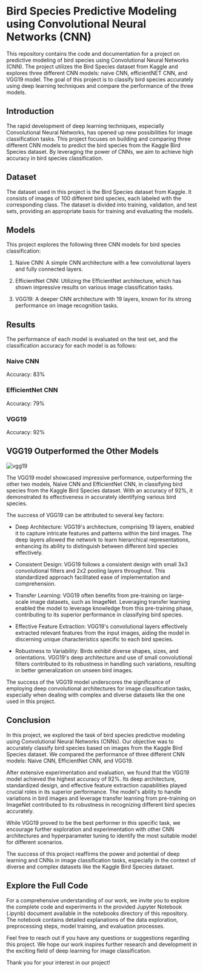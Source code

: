 # Bird Species Predictive Modeling using Convolutional Neural Networks (CNN)

This repository contains the code and documentation for a project on predictive modeling of bird species using Convolutional Neural Networks (CNN). 
The project utilizes the Bird Species dataset from Kaggle and explores three different CNN models: naive CNN, efficientNET CNN, and VGG19 model. 
The goal of this project is to classify bird species accurately using deep learning techniques and compare the performance of the three models.

## Introduction

The rapid development of deep learning techniques, especially Convolutional Neural Networks, has opened up new possibilities for image classification tasks. 
This project focuses on building and comparing three different CNN models to predict the bird species from the Kaggle Bird Species dataset. By leveraging the power of CNNs, we aim to achieve high accuracy in bird species classification.

## Dataset

The dataset used in this project is the Bird Species dataset from Kaggle. 
It consists of images of 100 different bird species, each labeled with the corresponding class. The dataset is divided into training, validation, and test sets, providing an appropriate basis for training and evaluating the models.

## Models

This project explores the following three CNN models for bird species classification:

1. Naive CNN: A simple CNN architecture with a few convolutional layers and fully connected layers.

2. EfficientNet CNN: Utilizing the EfficientNet architecture, which has shown impressive results on various image classification tasks.

3. VGG19: A deeper CNN architecture with 19 layers, known for its strong performance on image recognition tasks.

## Results

The performance of each model is evaluated on the test set, and the classification accuracy for each model is as follows:

### Naive CNN

Accuracy: 83%

### EfficientNet CNN

Accuracy: 79%

### VGG19
Accuracy: 92%

## VGG19 Outperformed the Other Models

![vgg19](https://github.com/felipegomez30/CNN-Predictive-Modelling/assets/130583163/9663e307-4edc-4c92-8a32-66d0619ab44b)


The VGG19 model showcased impressive performance, outperforming the other two models, Naive CNN and EfficientNet CNN, in classifying bird species from the Kaggle Bird Species dataset. With an accuracy of 92%, it demonstrated its effectiveness in accurately identifying various bird species.

The success of VGG19 can be attributed to several key factors:

- Deep Architecture: VGG19's architecture, comprising 19 layers, enabled it to capture intricate features and patterns within the bird images. The deep layers allowed the network to learn hierarchical representations, enhancing its ability to distinguish between different bird species effectively.

- Consistent Design: VGG19 follows a consistent design with small 3x3 convolutional filters and 2x2 pooling layers throughout. This standardized approach facilitated ease of implementation and comprehension.

- Transfer Learning: VGG19 often benefits from pre-training on large-scale image datasets, such as ImageNet. Leveraging transfer learning enabled the model to leverage knowledge from this pre-training phase, contributing to its superior performance in classifying bird species.

- Effective Feature Extraction: VGG19's convolutional layers effectively extracted relevant features from the input images, aiding the model in discerning unique characteristics specific to each bird species.



- Robustness to Variability: Birds exhibit diverse shapes, sizes, and orientations. VGG19's deep architecture and use of small convolutional filters contributed to its robustness in handling such variations, resulting in better generalization on unseen bird images.

The success of the VGG19 model underscores the significance of employing deep convolutional architectures for image classification tasks, especially when dealing with complex and diverse datasets like the one used in this project.

## Conclusion

In this project, we explored the task of bird species predictive modeling using Convolutional Neural Networks (CNNs). Our objective was to accurately classify bird species based on images from the Kaggle Bird Species dataset. We compared the performance of three different CNN models: Naive CNN, EfficientNet CNN, and VGG19.

After extensive experimentation and evaluation, we found that the VGG19 model achieved the highest accuracy of 92%. Its deep architecture, standardized design, and effective feature extraction capabilities played crucial roles in its superior performance. The model's ability to handle variations in bird images and leverage transfer learning from pre-training on ImageNet contributed to its robustness in recognizing different bird species accurately.

While VGG19 proved to be the best performer in this specific task, we encourage further exploration and experimentation with other CNN architectures and hyperparameter tuning to identify the most suitable model for different scenarios.

The success of this project reaffirms the power and potential of deep learning and CNNs in image classification tasks, especially in the context of diverse and complex datasets like the Kaggle Bird Species dataset.

## Explore the Full Code

For a comprehensive understanding of our work, we invite you to explore the complete code and experiments in the provided Jupyter Notebook (.ipynb) document available in the notebooks directory of this repository. The notebook contains detailed explanations of the data exploration, preprocessing steps, model training, and evaluation processes.

Feel free to reach out if you have any questions or suggestions regarding this project. We hope our work inspires further research and development in the exciting field of deep learning for image classification.

Thank you for your interest in our project!
